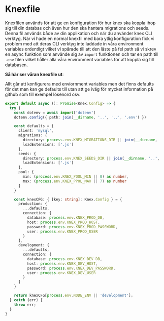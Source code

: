 # Knexfile

Knexfilen används för att ge en konfiguration för hur knex ska koppla ihop sig till din databas och även hur den ska
hantera migrations och seeds. Denna fil används både av din applikation och när du använder knex CLI verktyg. När vi hade
en normal knexfil med bara ytlig konfiguration fick vi problem med att deras CLI verktyg inte laddade in våra environment
variables ordentligt vilket vi spårade till att den läste på fel path så vi skrev en async funktion som använde sig av `import`
funktionen och tar en path till `.env` filen vilket håller alla våra environment variables för att koppla sig till databasen.

**Så här ser våran knexfile ut**:

Allt går att konfigurera med enviornment variables men det finns defaults för det man kan ge defaults till utan att ge iväg
för mycket information på github som till exempel lösenord osv.

```ts
export default async (): Promise<Knex.Config> => {
  try {
    const dotenv = await import('dotenv')
    dotenv.config({ path: join(__dirname, '..', '..', '.env') })

    const defaults = {
      client: 'mysql',
      migrations: {
        directory: process.env.KNEX_MIGRATIONS_DIR || join(__dirname, '..', '..', 'migrations'),
        loadExtensions: ['.js']
      },
      seeds: {
        directory: process.env.KNEX_SEEDS_DIR || join(__dirname, '..', '..', 'seeds'),
        loadExtensions: ['.js']
      },
      pool: {
        min: (process.env.KNEX_POOL_MIN || 0) as number,
        max: (process.env.KNEX_PPOL_MAX || 7) as number
      }
    }

    const knexCFG: { [key: string]: Knex.Config } = {
      production: {
        ...defaults,
        connection: {
          database: process.env.KNEX_PROD_DB,
          host: process.env.KNEX_PROD_HOST,
          password: process.env.KNEX_PROD_PASSWORD,
          user: process.env.KNEX_PROD_USER
        }
      },
      development: {
        ...defaults,
        connection: {
          database: process.env.KNEX_DEV_DB,
          host: process.env.KNEX_DEV_HOST,
          password: process.env.KNEX_DEV_PASSWORD,
          user: process.env.KNEX_DEV_USER
        }
      }
    }

    return knexCFG[process.env.NODE_ENV || 'development'];
  } catch (err) {
    throw err;
  }
}
```
